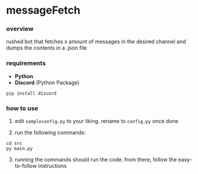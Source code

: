 # messageFetch

### **overview**
rushed bot that fetches x amount of messages in the desired channel and dumps the contents in a .json file

### **requirements**
- **Python**
- **Discord** (Python Package)
```
pip install discord
```

### **how to use**
1) edit `sampleconfig.py` to your liking. rename to `config.py` once done

2) run the following commands:
```
cd src
py main.py
```

3) running the commands should run the code. from there, follow the easy-to-follow instructions